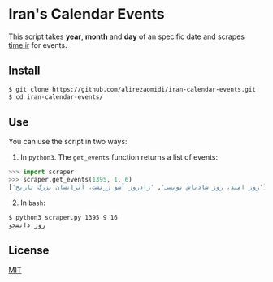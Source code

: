 # Iran's Calendar Events

This script takes **year**, **month** and **day** of an specific date and scrapes [time.ir](http://time.ir) for events.

## Install
```bash
$ git clone https://github.com/alirezaomidi/iran-calendar-events.git
$ cd iran-calendar-events/
```

## Use
You can use the script in two ways:

1. In `python3`. The `get_events` function returns a list of events:
```python
>>> import scraper
>>> scraper.get_events(1395, 1, 6)
['روز امید، روز شادباش نویسی', 'زادروز آشو زرتشت، اَبَراِنسان بزرگ تاریخ']
```

2. In `bash`:
```bash
$ python3 scraper.py 1395 9 16
روز دانشجو
```

## License

[MIT](LICENSE)
